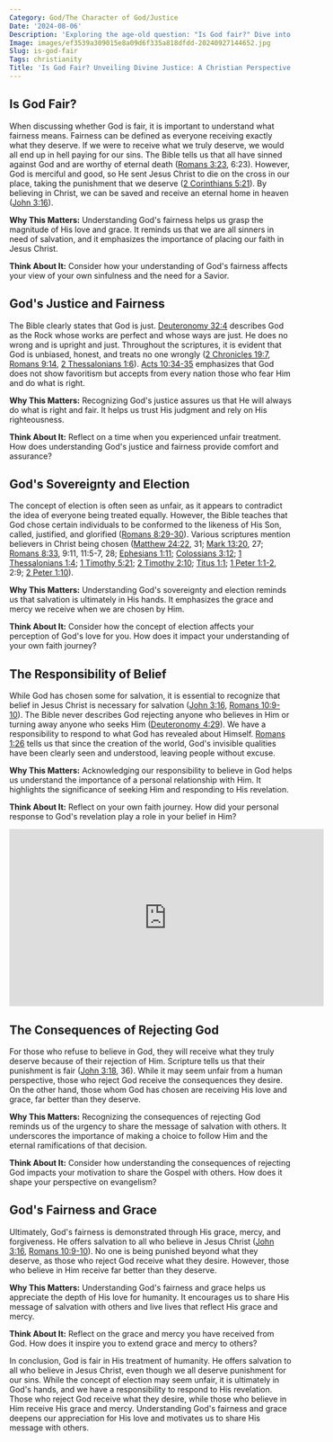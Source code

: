```yaml
---
Category: God/The Character of God/Justice
Date: '2024-08-06'
Description: 'Exploring the age-old question: "Is God fair?" Dive into the concept of divine justice and fairness in this thought-provoking article.'
Image: images/ef3539a309015e8a09d6f335a818dfdd-20240927144652.jpg
Slug: is-god-fair
Tags: christianity
Title: 'Is God Fair? Unveiling Divine Justice: A Christian Perspective'
---
```


## Is God Fair?

When discussing whether God is fair, it is important to understand what fairness means. Fairness can be defined as everyone receiving exactly what they deserve. If we were to receive what we truly deserve, we would all end up in hell paying for our sins. The Bible tells us that all have sinned against God and are worthy of eternal death ([Romans 3:23](https://www.bibleref.com/Romans/3/Romans-3-23.html), 6:23). However, God is merciful and good, so He sent Jesus Christ to die on the cross in our place, taking the punishment that we deserve ([2 Corinthians 5:21](https://www.bibleref.com/2-Corinthians/5/2-Corinthians-5-21.html)). By believing in Christ, we can be saved and receive an eternal home in heaven ([John 3:16](https://www.bibleref.com/John/3/John-3-16.html)).

**Why This Matters:** Understanding God's fairness helps us grasp the magnitude of His love and grace. It reminds us that we are all sinners in need of salvation, and it emphasizes the importance of placing our faith in Jesus Christ.

**Think About It:** Consider how your understanding of God's fairness affects your view of your own sinfulness and the need for a Savior.

## God's Justice and Fairness

The Bible clearly states that God is just. [Deuteronomy 32:4](https://www.bibleref.com/Deuteronomy/32/Deuteronomy-32-4.html) describes God as the Rock whose works are perfect and whose ways are just. He does no wrong and is upright and just. Throughout the scriptures, it is evident that God is unbiased, honest, and treats no one wrongly ([2 Chronicles 19:7](https://www.bibleref.com/2-Chronicles/19/2-Chronicles-19-7.html), [Romans 9:14](https://www.bibleref.com/Romans/9/Romans-9-14.html), [2 Thessalonians 1:6](https://www.bibleref.com/2-Thessalonians/1/2-Thessalonians-1-6.html)). [Acts 10:34-35](https://www.bibleref.com/Acts/10/Acts-10-34.html) emphasizes that God does not show favoritism but accepts from every nation those who fear Him and do what is right.

**Why This Matters:** Recognizing God's justice assures us that He will always do what is right and fair. It helps us trust His judgment and rely on His righteousness.

**Think About It:** Reflect on a time when you experienced unfair treatment. How does understanding God's justice and fairness provide comfort and assurance?

## God's Sovereignty and Election

The concept of election is often seen as unfair, as it appears to contradict the idea of everyone being treated equally. However, the Bible teaches that God chose certain individuals to be conformed to the likeness of His Son, called, justified, and glorified ([Romans 8:29-30](https://www.bibleref.com/Romans/8/Romans-8-29.html)). Various scriptures mention believers in Christ being chosen ([Matthew 24:22](https://www.bibleref.com/Matthew/24/Matthew-24-22.html), 31; [Mark 13:20](https://www.bibleref.com/Mark/13/Mark-13-20.html), 27; [Romans 8:33](https://www.bibleref.com/Romans/8/Romans-8-33.html), 9:11, 11:5-7, 28; [Ephesians 1:11](https://www.bibleref.com/Ephesians/1/Ephesians-1-11.html); [Colossians 3:12](https://www.bibleref.com/Colossians/3/Colossians-3-12.html); [1 Thessalonians 1:4](https://www.bibleref.com/1-Thessalonians/1/1-Thessalonians-1-4.html); [1 Timothy 5:21](https://www.bibleref.com/1-Timothy/5/1-Timothy-5-21.html); [2 Timothy 2:10](https://www.bibleref.com/2-Timothy/2/2-Timothy-2-10.html); [Titus 1:1](https://www.bibleref.com/Titus/1/Titus-1-1.html); [1 Peter 1:1-2](https://www.bibleref.com/1-Peter/1/1-Peter-1-1.html), 2:9; [2 Peter 1:10](https://www.bibleref.com/2-Peter/1/2-Peter-1-10.html)).

**Why This Matters:** Understanding God's sovereignty and election reminds us that salvation is ultimately in His hands. It emphasizes the grace and mercy we receive when we are chosen by Him.

**Think About It:** Consider how the concept of election affects your perception of God's love for you. How does it impact your understanding of your own faith journey?

## The Responsibility of Belief

While God has chosen some for salvation, it is essential to recognize that belief in Jesus Christ is necessary for salvation ([John 3:16](https://www.bibleref.com/John/3/John-3-16.html), [Romans 10:9-10](https://www.bibleref.com/Romans/10/Romans-10-9.html)). The Bible never describes God rejecting anyone who believes in Him or turning away anyone who seeks Him ([Deuteronomy 4:29](https://www.bibleref.com/Deuteronomy/4/Deuteronomy-4-29.html)). We have a responsibility to respond to what God has revealed about Himself. [Romans 1:26](https://www.bibleref.com/Romans/1/Romans-1-26.html) tells us that since the creation of the world, God's invisible qualities have been clearly seen and understood, leaving people without excuse.

**Why This Matters:** Acknowledging our responsibility to believe in God helps us understand the importance of a personal relationship with Him. It highlights the significance of seeking Him and responding to His revelation.

**Think About It:** Reflect on your own faith journey. How did your personal response to God's revelation play a role in your belief in Him?


<iframe width="560" height="315" src="https://www.youtube.com/embed/E-7ZChca4KE" frameborder="0" allow="autoplay; encrypted-media" allowfullscreen></iframe>


## The Consequences of Rejecting God

For those who refuse to believe in God, they will receive what they truly deserve because of their rejection of Him. Scripture tells us that their punishment is fair ([John 3:18](https://www.bibleref.com/John/3/John-3-18.html), 36). While it may seem unfair from a human perspective, those who reject God receive the consequences they desire. On the other hand, those whom God has chosen are receiving His love and grace, far better than they deserve.

**Why This Matters:** Recognizing the consequences of rejecting God reminds us of the urgency to share the message of salvation with others. It underscores the importance of making a choice to follow Him and the eternal ramifications of that decision.

**Think About It:** Consider how understanding the consequences of rejecting God impacts your motivation to share the Gospel with others. How does it shape your perspective on evangelism?

## God's Fairness and Grace

Ultimately, God's fairness is demonstrated through His grace, mercy, and forgiveness. He offers salvation to all who believe in Jesus Christ ([John 3:16](https://www.bibleref.com/John/3/John-3-16.html), [Romans 10:9-10](https://www.bibleref.com/Romans/10/Romans-10-9.html)). No one is being punished beyond what they deserve, as those who reject God receive what they desire. However, those who believe in Him receive far better than they deserve.

**Why This Matters:** Understanding God's fairness and grace helps us appreciate the depth of His love for humanity. It encourages us to share His message of salvation with others and live lives that reflect His grace and mercy.

**Think About It:** Reflect on the grace and mercy you have received from God. How does it inspire you to extend grace and mercy to others?

In conclusion, God is fair in His treatment of humanity. He offers salvation to all who believe in Jesus Christ, even though we all deserve punishment for our sins. While the concept of election may seem unfair, it is ultimately in God's hands, and we have a responsibility to respond to His revelation. Those who reject God receive what they desire, while those who believe in Him receive His grace and mercy. Understanding God's fairness and grace deepens our appreciation for His love and motivates us to share His message with others.